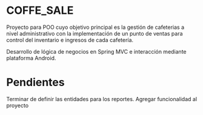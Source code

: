# COFFE_SALE

Proyecto para POO cuyo objetivo principal es la gestión de cafeterias a nivel administrativo con la implementación de un punto de ventas para control del inventario e ingresos de cada cafetería. 

Desarrollo de lógica de negocios en Spring MVC e interacción mediante plataforma Android. 

# Pendientes

Terminar de definir las entidades para los reportes. 
Agregar funcionalidad al proyecto
